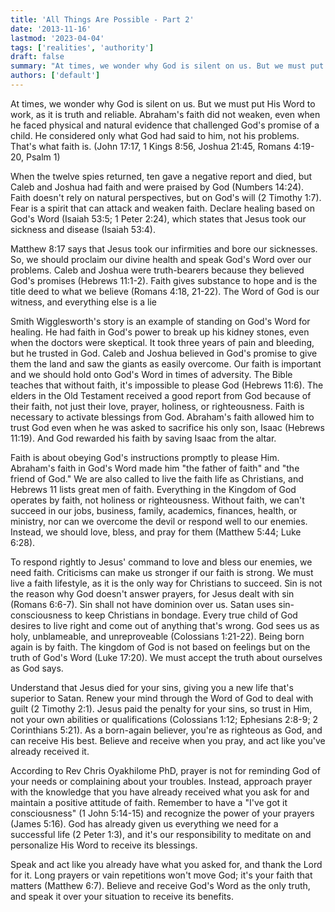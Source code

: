 ```yaml
---
title: 'All Things Are Possible - Part 2'
date: '2013-11-16'
lastmod: '2023-04-04'
tags: ['realities', 'authority']
draft: false
summary: "At times, we wonder why God is silent on us. But we must put His Word to work, as it is truth and reliable. Abraham's faith did not weaken, even when he faced physical and natural evidence that challenged God's promise of a child."
authors: ['default']
---
```


At times, we wonder why God is silent on us. But we must put His Word to work, as it is truth and reliable. Abraham's faith did not weaken, even when he faced physical and natural evidence that challenged God's promise of a child. He considered only what God had said to him, not his problems. That's what faith is. (John 17:17, 1 Kings 8:56, Joshua 21:45, Romans 4:19-20, Psalm 1)

When the twelve spies returned, ten gave a negative report and died, but Caleb and Joshua had faith and were praised by God (Numbers 14:24). Faith doesn't rely on natural perspectives, but on God's will (2 Timothy 1:7). Fear is a spirit that can attack and weaken faith. Declare healing based on God's Word (Isaiah 53:5; 1 Peter 2:24), which states that Jesus took our sickness and disease (Isaiah 53:4).

Matthew 8:17 says that Jesus took our infirmities and bore our sicknesses. So, we should proclaim our divine health and speak God's Word over our problems. Caleb and Joshua were truth-bearers because they believed God's promises (Hebrews 11:1-2). Faith gives substance to hope and is the title deed to what we believe (Romans 4:18, 21-22). The Word of God is our witness, and everything else is a lie

Smith Wigglesworth's story is an example of standing on God's Word for healing. He had faith in God's power to break up his kidney stones, even when the doctors were skeptical. It took three years of pain and bleeding, but he trusted in God. Caleb and Joshua believed in God's promise to give them the land and saw the giants as easily overcome. Our faith is important and we should hold onto God's Word in times of adversity. The Bible teaches that without faith, it's impossible to please God (Hebrews 11:6). The elders in the Old Testament received a good report from God because of their faith, not just their love, prayer, holiness, or righteousness. Faith is necessary to activate blessings from God. Abraham's faith allowed him to trust God even when he was asked to sacrifice his only son, Isaac (Hebrews 11:19). And God rewarded his faith by saving Isaac from the altar.

Faith is about obeying God's instructions promptly to please Him. Abraham's faith in God's Word made him "the father of faith" and "the friend of God." We are also called to live the faith life as Christians, and Hebrews 11 lists great men of faith. Everything in the Kingdom of God operates by faith, not holiness or righteousness. Without faith, we can't succeed in our jobs, business, family, academics, finances, health, or ministry, nor can we overcome the devil or respond well to our enemies. Instead, we should love, bless, and pray for them (Matthew 5:44; Luke 6:28).

To respond rightly to Jesus' command to love and bless our enemies, we need faith. Criticisms can make us stronger if our faith is strong. We must live a faith lifestyle, as it is the only way for Christians to succeed. Sin is not the reason why God doesn't answer prayers, for Jesus dealt with sin (Romans 6:6-7). Sin shall not have dominion over us. Satan uses sin-consciousness to keep Christians in bondage. Every true child of God desires to live right and come out of anything that's wrong. God sees us as holy, unblameable, and unreproveable (Colossians 1:21-22). Being born again is by faith. The kingdom of God is not based on feelings but on the truth of God's Word (Luke 17:20). We must accept the truth about ourselves as God says.

Understand that Jesus died for your sins, giving you a new life that's superior to Satan. Renew your mind through the Word of God to deal with guilt (2 Timothy 2:1). Jesus paid the penalty for your sins, so trust in Him, not your own abilities or qualifications (Colossians 1:12; Ephesians 2:8-9; 2 Corinthians 5:21). As a born-again believer, you're as righteous as God, and can receive His best. Believe and receive when you pray, and act like you've already received it.

According to Rev Chris Oyakhilome PhD, prayer is not for reminding God of your needs or complaining about your troubles. Instead, approach prayer with the knowledge that you have already received what you ask for and maintain a positive attitude of faith. Remember to have a "I've got it consciousness" (1 John 5:14-15) and recognize the power of your prayers (James 5:16). God has already given us everything we need for a successful life (2 Peter 1:3), and it's our responsibility to meditate on and personalize His Word to receive its blessings.

Speak and act like you already have what you asked for, and thank the Lord for it. Long prayers or vain repetitions won't move God; it's your faith that matters (Matthew 6:7). Believe and receive God's Word as the only truth, and speak it over your situation to receive its benefits.
